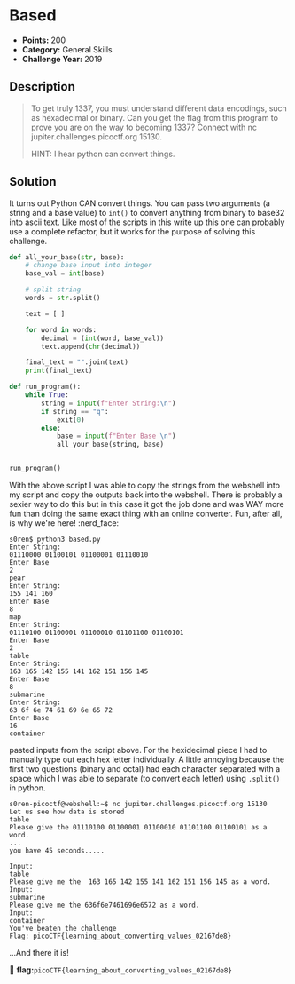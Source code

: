 # Based
* **Points:** 200
* **Category:** General Skills
* **Challenge Year:** 2019

## Description
> To get truly 1337, you must understand different data encodings, such as hexadecimal or binary. 
> Can you get the flag from this program to prove you are on the way to becoming 1337? 
> Connect with nc jupiter.challenges.picoctf.org 15130.</p>
>
> HINT: I hear python can convert things.
>


## Solution
It turns out Python CAN convert things. You can pass two arguments (a string and a base value) to `int()` to convert anything from binary to base32 into ascii text. Like most of the scripts in this write up this one can probably use a complete refactor, but it works for the purpose of solving this challenge. 

```python
def all_your_base(str, base):
    # change base input into integer
    base_val = int(base)

    # split string 
    words = str.split()

    text = [ ]

    for word in words:
        decimal = (int(word, base_val))
        text.append(chr(decimal))

    final_text = "".join(text)  
    print(final_text)

def run_program():
    while True:
        string = input(f"Enter String:\n")
        if string == "q":
            exit(0)
        else:
            base = input(f"Enter Base \n")
            all_your_base(string, base)


run_program()
```

<p>With the above script I was able to copy the strings from the webshell into my script and copy the outputs back into the webshell. There is probably a sexier way to do this but in this case it got the job done and was WAY more fun than doing the same exact thing with an online converter. Fun, after all, is why we're here! :nerd_face: </p>


```
s0ren$ python3 based.py 
Enter String:
01110000 01100101 01100001 01110010
Enter Base 
2
pear
Enter String:
155 141 160
Enter Base 
8
map
Enter String:
01110100 01100001 01100010 01101100 01100101
Enter Base 
2
table
Enter String:
163 165 142 155 141 162 151 156 145
Enter Base 
8
submarine
Enter String:
63 6f 6e 74 61 69 6e 65 72
Enter Base 
16
container
```


pasted inputs from the script above. For the hexidecimal piece I had to manually type out each hex letter individually. A little annoying because the first two questions (binary and octal) had each character separated with a space which I was able to separate (to convert each letter) using `.split()` in python.

```
s0ren-picoctf@webshell:~$ nc jupiter.challenges.picoctf.org 15130
Let us see how data is stored
table
Please give the 01110100 01100001 01100010 01101100 01100101 as a word.
...
you have 45 seconds.....

Input:
table
Please give me the  163 165 142 155 141 162 151 156 145 as a word.
Input:
submarine
Please give me the 636f6e7461696e6572 as a word.
Input:
container
You've beaten the challenge
Flag: picoCTF{learning_about_converting_values_02167de8}
```

...And there it is!

:black_flag: **flag:**`picoCTF{learning_about_converting_values_02167de8}`